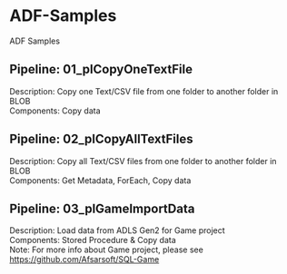 # ADF-Samples
ADF Samples <br />

## Pipeline: 01_plCopyOneTextFile
Description: Copy one Text/CSV file from one folder to another folder in BLOB <br />
Components: Copy data <br />

## Pipeline: 02_plCopyAllTextFiles
Description: Copy all Text/CSV files from one folder to another folder in BLOB <br />
Components: Get Metadata, ForEach, Copy data <br />

## Pipeline: 03_plGameImportData
Description: Load data from ADLS Gen2 for Game project<br />
Components: Stored Procedure & Copy data <br />
Note: For more info about Game project, please see https://github.com/Afsarsoft/SQL-Game <br /> 
